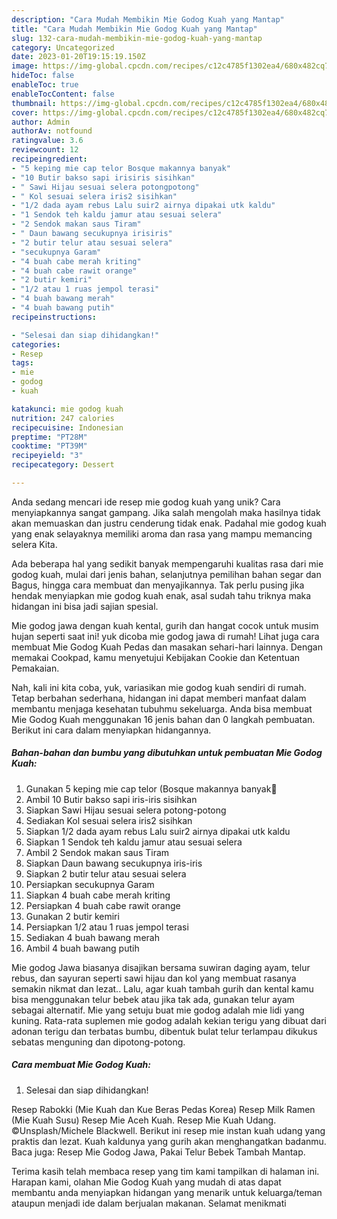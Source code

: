 ```yaml
---
description: "Cara Mudah Membikin Mie Godog Kuah yang Mantap"
title: "Cara Mudah Membikin Mie Godog Kuah yang Mantap"
slug: 132-cara-mudah-membikin-mie-godog-kuah-yang-mantap
category: Uncategorized
date: 2023-01-20T19:15:19.150Z
image: https://img-global.cpcdn.com/recipes/c12c4785f1302ea4/680x482cq70/mie-godog-kuah-foto-resep-utama.jpg
hideToc: false
enableToc: true
enableTocContent: false
thumbnail: https://img-global.cpcdn.com/recipes/c12c4785f1302ea4/680x482cq70/mie-godog-kuah-foto-resep-utama.jpg
cover: https://img-global.cpcdn.com/recipes/c12c4785f1302ea4/680x482cq70/mie-godog-kuah-foto-resep-utama.jpg
author: Admin
authorAv: notfound
ratingvalue: 3.6
reviewcount: 12
recipeingredient:
- "5 keping mie cap telor Bosque makannya banyak"
- "10 Butir bakso sapi irisiris sisihkan"
- " Sawi Hijau sesuai selera potongpotong"
- " Kol sesuai selera iris2 sisihkan"
- "1/2 dada ayam rebus Lalu suir2 airnya dipakai utk kaldu"
- "1 Sendok teh kaldu jamur atau sesuai selera"
- "2 Sendok makan saus Tiram"
- " Daun bawang secukupnya irisiris"
- "2 butir telur atau sesuai selera"
- "secukupnya Garam"
- "4 buah cabe merah kriting"
- "4 buah cabe rawit orange"
- "2 butir kemiri"
- "1/2 atau 1 ruas jempol terasi"
- "4 buah bawang merah"
- "4 buah bawang putih"
recipeinstructions:

- "Selesai dan siap dihidangkan!"
categories:
- Resep
tags:
- mie
- godog
- kuah

katakunci: mie godog kuah 
nutrition: 247 calories
recipecuisine: Indonesian
preptime: "PT28M"
cooktime: "PT39M"
recipeyield: "3"
recipecategory: Dessert

---
```





Anda sedang mencari ide resep mie godog kuah yang unik? Cara menyiapkannya sangat gampang. Jika salah mengolah maka hasilnya tidak akan memuaskan dan justru cenderung tidak enak. Padahal mie godog kuah yang enak selayaknya memiliki aroma dan rasa yang mampu memancing selera Kita.





Ada beberapa hal yang sedikit banyak mempengaruhi kualitas rasa dari mie godog kuah, mulai dari jenis bahan, selanjutnya pemilihan bahan segar dan Bagus, hingga cara membuat dan menyajikannya. Tak perlu pusing jika hendak menyiapkan mie godog kuah enak,      asal sudah tahu triknya maka hidangan ini bisa jadi sajian spesial.














Mie godog jawa dengan kuah kental, gurih dan hangat cocok untuk musim hujan seperti saat ini! yuk dicoba mie godog jawa di rumah! Lihat juga cara membuat Mie Godog Kuah Pedas dan masakan sehari-hari lainnya. Dengan memakai Cookpad, kamu menyetujui Kebijakan Cookie dan Ketentuan Pemakaian.






Nah, kali ini kita coba, yuk, variasikan mie godog kuah sendiri di rumah. Tetap berbahan sederhana, hidangan ini dapat memberi manfaat dalam membantu menjaga kesehatan tubuhmu sekeluarga. Anda bisa membuat Mie Godog Kuah menggunakan 16 jenis bahan dan 0 langkah pembuatan. Berikut ini cara dalam menyiapkan hidangannya.

<!--inarticleads1-->

##### Bahan-bahan dan bumbu yang dibutuhkan untuk pembuatan Mie Godog Kuah:

1. Gunakan 5 keping mie cap telor (Bosque makannya banyak😬
1. Ambil 10 Butir bakso sapi iris-iris sisihkan
1. Siapkan  Sawi Hijau sesuai selera potong-potong
1. Sediakan  Kol sesuai selera iris2 sisihkan
1. Siapkan 1/2 dada ayam rebus Lalu suir2 airnya dipakai utk kaldu
1. Siapkan 1 Sendok teh kaldu jamur atau sesuai selera
1. Ambil 2 Sendok makan saus Tiram
1. Siapkan  Daun bawang secukupnya iris-iris
1. Siapkan 2 butir telur atau sesuai selera
1. Persiapkan secukupnya Garam
1. Siapkan 4 buah cabe merah kriting
1. Persiapkan 4 buah cabe rawit orange
1. Gunakan 2 butir kemiri
1. Persiapkan 1/2 atau 1 ruas jempol terasi
1. Sediakan 4 buah bawang merah
1. Ambil 4 buah bawang putih


Mie godog Jawa biasanya disajikan bersama suwiran daging ayam, telur rebus, dan sayuran seperti sawi hijau dan kol yang membuat rasanya semakin nikmat dan lezat.. Lalu, agar kuah tambah gurih dan kental kamu bisa menggunakan telur bebek atau jika tak ada, gunakan telur ayam sebagai alternatif. Mie yang setuju buat mie godog adalah mie lidi yang kuning. Rata-rata suplemen mie godog adalah kekian terigu yang dibuat dari adonan terigu dan terbatas bumbu, dibentuk bulat telur terlampau dikukus sebatas menguning dan dipotong-potong. 

<!--inarticleads2-->

##### Cara membuat Mie Godog Kuah:


1. Selesai dan siap dihidangkan!

Resep Rabokki (Mie Kuah dan Kue Beras Pedas Korea) Resep Milk Ramen (Mie Kuah Susu) Resep Mie Aceh Kuah. Resep Mie Kuah Udang. ©Unsplash/Michele Blackwell. Berikut ini resep mie instan kuah udang yang praktis dan lezat. Kuah kaldunya yang gurih akan menghangatkan badanmu. Baca juga: Resep Mie Godog Jawa, Pakai Telur Bebek Tambah Mantap. 

Terima kasih telah membaca resep yang tim kami tampilkan di halaman ini. Harapan kami, olahan Mie Godog Kuah yang mudah di atas dapat membantu anda menyiapkan hidangan yang menarik untuk keluarga/teman ataupun menjadi ide dalam berjualan makanan. Selamat menikmati

